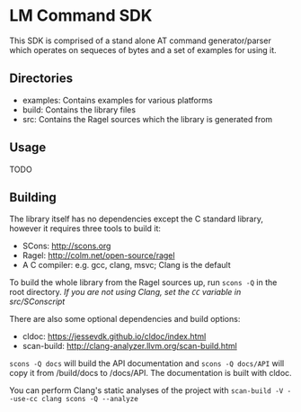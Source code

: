 LM Command SDK
==============

This SDK is comprised of a stand alone AT command generator/parser which operates on sequeces of bytes and a set of examples for using it.

Directories
-----------

- examples: Contains examples for various platforms
- build: Contains the library files 
- src: Contains the Ragel sources which the library is generated from

Usage
-----

TODO

Building
--------

The library itself has no dependencies except the C standard library, however it requires three tools to build it:

- SCons: http://scons.org
- Ragel: http://colm.net/open-source/ragel
- A C compiler: e.g. gcc, clang, msvc; Clang is the default

To build the whole library from the Ragel sources up, run `scons -Q` in the root directory.
*If you are not using Clang, set the `CC` variable in src/SConscript*

There are also some optional dependencies and build options:

- cldoc: https://jessevdk.github.io/cldoc/index.html 
- scan-build: http://clang-analyzer.llvm.org/scan-build.html

`scons -Q docs` will build the API documentation and `scons -Q docs/API` will copy it from /build/docs to /docs/API. The documentation is built with cldoc.

You can perform Clang's static analyses of the project with `scan-build -V --use-cc clang scons -Q --analyze`


